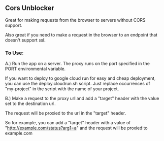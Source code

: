 ## Cors Unblocker

Great for making requests from the browser to servers without CORS support.

Also great if you need to make a request in the browser to an endpoint that doesn't support ssl.

### To Use:

A.) Run the app on a server. The proxy runs on the port specified in the PORT environmental variable. 

If you want to deploy to google cloud run for easy and cheap deployment, you can use the deploy.cloudrun.sh script.
Just replace occurrences of "my-project" in the script with the name of your project.

B.) Make a request to the proxy url and add a "target" header with the value set to the destination url.

The request will be proxied to the url in the "target" header.

So for example, you can add a "target" header with a value of "http://example.com/status?arg1=a" and the 
request will be proxied to example.com

